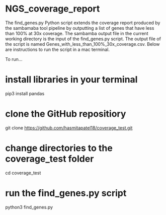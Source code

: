 # NGS_coverage_report
The find_genes.py Python script extends the coverage report produced by the sambamaba tool pipeline by outputting a list of genes that have less than 100% at 30x coverage.
The sambamba output file in the current working directory is the input of the find_genes.py script. The output file of the script is named Genes_with_less_than_100%_30x_coverage.csv. Below are instructions to run the script in a mac terminal.

To run...
# install libraries in your terminal
pip3 install pandas

# clone the GitHub repositiory 
git clone https://github.com/hasmitapatel18/coverage_test.git
# change directories to the coverage_test folder
cd coverage_test
# run the find_genes.py script
python3 find_genes.py

